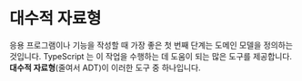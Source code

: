 # 대수적 자료형

응용 프로그램이나 기능을 작성할 때 가장 좋은 첫 번째 단계는 도메인 모델을 정의하는 것입니다. TypeScript 는 이 작업을 수행하는 데 도움이 되는 많은 도구를 제공합니다. **대수적 자료형**(줄여서 ADT)이 이러한 도구 중 하나입니다.

<!--
  What are the other tools?
-->
